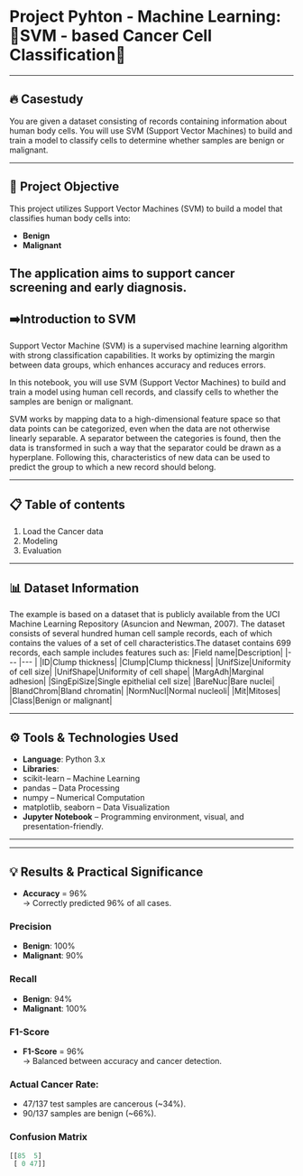# Project Pyhton - Machine Learning: 🧬SVM - based Cancer Cell Classification🧬

---
## 🔥 Casestudy

You are given a dataset consisting of records containing information about human body cells. You will use SVM (Support Vector Machines) to build and train a model to classify cells to determine whether samples are benign or malignant.

--- 

## 📌 Project Objective  
This project utilizes Support Vector Machines (SVM) to build a model that classifies human body cells into:

- **Benign**  
- **Malignant**  

The application aims to support cancer screening and early diagnosis.
---

## ➡️Introduction to SVM  

Support Vector Machine (SVM) is a supervised machine learning algorithm with strong classification capabilities. It works by optimizing the margin between data groups, which enhances accuracy and reduces errors.

In this notebook, you will use SVM (Support Vector Machines) to build and train a model using human cell records, and classify cells to whether the samples are benign or malignant.

SVM works by mapping data to a high-dimensional feature space so that data points can be categorized, even when the data are not otherwise linearly separable. A separator between the categories is found, then the data is transformed in such a way that the separator could be drawn as a hyperplane. Following this, characteristics of new data can be used to predict the group to which a new record should belong.

---
## 📋 Table of contents

1. Load the Cancer data
2. Modeling
3. Evaluation

---
## 📊 Dataset Information  
The example is based on a dataset that is publicly available from the UCI Machine Learning Repository (Asuncion and Newman, 2007). The dataset consists of several hundred human cell sample records, each of which contains the values of a set of cell characteristics.The dataset contains 699 records, each sample includes features such as:
|Field name|Description|
|--- |--- |
|ID|Clump thickness|
|Clump|Clump thickness|
|UnifSize|Uniformity of cell size|
|UnifShape|Uniformity of cell shape|
|MargAdh|Marginal adhesion|
|SingEpiSize|Single epithelial cell size|
|BareNuc|Bare nuclei|
|BlandChrom|Bland chromatin|
|NormNucl|Normal nucleoli|
|Mit|Mitoses|
|Class|Benign or malignant|

---

## ⚙️ Tools & Technologies Used  

-  **Language**: Python 3.x  
-  **Libraries**:
  - scikit-learn – Machine Learning
  - pandas – Data Processing
  - numpy – Numerical Computation
  - matplotlib, seaborn – Data Visualization
-  **Jupyter Notebook** – Programming environment, visual, and presentation-friendly.

---



---

## 💡 Results & Practical Significance  
- **Accuracy** = 96%  
  → Correctly predicted 96% of all cases.

### Precision  
- **Benign**: 100%  
- **Malignant**: 90%

### Recall  
- **Benign**: 94%  
- **Malignant**: 100%

### F1-Score  
- **F1-Score** = 96%  
  → Balanced between accuracy and cancer detection.

### Actual Cancer Rate:  
- 47/137 test samples are cancerous (~34%).  
- 90/137 samples are benign (~66%).

### Confusion Matrix  
```python
[[85  5]  
 [ 0 47]]

